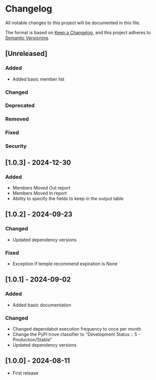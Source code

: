 # Changelog

All notable changes to this project will be documented in this file.

The format is based on [Keep a Changelog](https://keepachangelog.com/en/1.1.0/),
and this project adheres to [Semantic Versioning](https://semver.org/spec/v2.0.0.html).

## [Unreleased]

### Added

- Added basic member list

### Changed
### Deprecated
### Removed
### Fixed
### Security

## [1.0.3] - 2024-12-30

### Added
- Members Moved Out report
- Members Moved In report
- Ability to specify the fields to keep in the output table

## [1.0.2] - 2024-09-23

### Changed
- Updated dependency versions

### Fixed
- Exception if temple recommend expiration is None

## [1.0.1] - 2024-09-02

### Added
- Added basic documentation

### Changed

- Changed dependabot execution frequency to once per month
- Change the PyPI trove classifier to "Development Status :: 5 - Production/Stable"
- Updated dependency versions

## [1.0.0] - 2024-08-11

- First release
